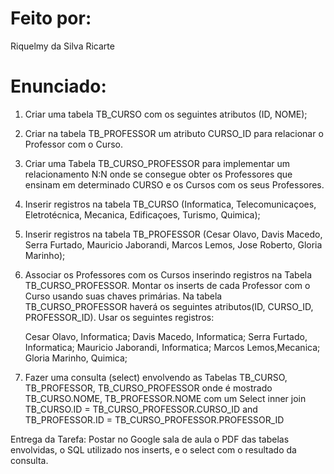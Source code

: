 # Feito por:
Riquelmy da Silva Ricarte

# Enunciado:
1) Criar uma tabela TB_CURSO com os seguintes atributos (ID, NOME);

2) Criar na tabela TB_PROFESSOR um atributo CURSO_ID para relacionar o Professor com o Curso.

3) Criar uma Tabela TB_CURSO_PROFESSOR para implementar um relacionamento N:N onde se consegue obter
   os Professores que ensinam em determinado CURSO e os Cursos com os seus Professores. 

4) Inserir registros na tabela TB_CURSO (Informatica, Telecomunicaçoes, Eletrotécnica, Mecanica,
                                         Edificaçoes, Turismo, Quimica);

5) Inserir registros na tabela TB_PROFESSOR (Cesar Olavo, Davis Macedo, Serra Furtado, Mauricio Jaborandi,
                                             Marcos Lemos, Jose Roberto, Gloria Marinho);

6) Associar os Professores com os Cursos inserindo registros na Tabela TB_CURSO_PROFESSOR.
   Montar os inserts de cada Professor com o Curso usando suas chaves primárias. Na tabela
   TB_CURSO_PROFESSOR haverá os seguintes atributos(ID, CURSO_ID, PROFESSOR_ID). Usar os seguintes registros:

   Cesar Olavo, Informatica;
   Davis Macedo, Informatica;
   Serra Furtado, Informatica;
   Mauricio Jaborandi, Informatica;
   Marcos Lemos,Mecanica;
   Gloria Marinho, Quimica;

7) Fazer uma consulta (select) envolvendo as Tabelas TB_CURSO, TB_PROFESSOR, TB_CURSO_PROFESSOR
   onde é mostrado TB_CURSO.NOME, TB_PROFESSOR.NOME com um Select inner join
   TB_CURSO.ID = TB_CURSO_PROFESSOR.CURSO_ID
   and
   TB_PROFESSOR.ID = TB_CURSO_PROFESSOR.PROFESSOR_ID

Entrega da Tarefa:
Postar no Google sala de aula o PDF das tabelas envolvidas, o SQL utilizado nos inserts, e o select com o resultado da
consulta.
